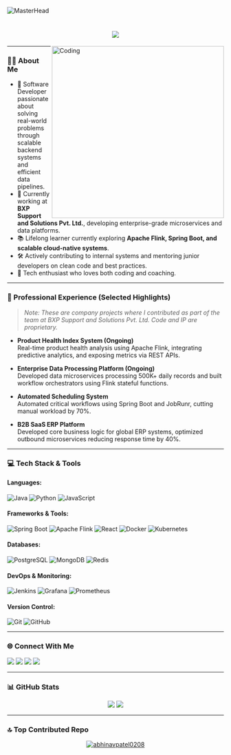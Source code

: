 <!-- Header GIF or Banner -->
![MasterHead](https://user-images.githubusercontent.com/68038931/147838946-616b4ed7-2e9c-4c03-8cdd-65b2b00b2d79.gif)

<h1 align="center">
    <img src="https://readme-typing-svg.herokuapp.com/?font=Righteous&size=35&center=true&vCenter=true&width=500&height=70&duration=1600&lines=Hi+There!+👋;+I'm+Abhinav+Patel!;" />
</h1>

<img align="right" alt="Coding" width="400" src="https://cdn.shopify.com/s/files/1/0578/3696/1997/t/9/assets/lofiboy.gif?v=103461765217895835051680702279">

---

### 👨‍💻 About Me
- 🎯 Software Developer passionate about solving real-world problems through scalable backend systems and efficient data pipelines.
- 💼 Currently working at **BXP Support and Solutions Pvt. Ltd.**, developing enterprise-grade microservices and data platforms.
- 📚 Lifelong learner currently exploring **Apache Flink, Spring Boot, and scalable cloud-native systems**.
- 🛠 Actively contributing to internal systems and mentoring junior developers on clean code and best practices.
- 🧩 Tech enthusiast who loves both coding and coaching.

---

### 🏢 Professional Experience (Selected Highlights)
> *Note: These are company projects where I contributed as part of the team at BXP Support and Solutions Pvt. Ltd. Code and IP are proprietary.*

- **Product Health Index System (Ongoing)**  
  Real-time product health analysis using Apache Flink, integrating predictive analytics, and exposing metrics via REST APIs.

- **Enterprise Data Processing Platform (Ongoing)**  
  Developed data microservices processing 500K+ daily records and built workflow orchestrators using Flink stateful functions.

- **Automated Scheduling System**  
  Automated critical workflows using Spring Boot and JobRunr, cutting manual workload by 70%.

- **B2B SaaS ERP Platform**  
  Developed core business logic for global ERP systems, optimized outbound microservices reducing response time by 40%.

---

### 💻 Tech Stack & Tools

#### Languages:
![Java](https://img.shields.io/badge/Java-%23007396.svg?style=for-the-badge&logo=openjdk&logoColor=white)
![Python](https://img.shields.io/badge/Python-3670A0?style=for-the-badge&logo=python&logoColor=ffdd54)
![JavaScript](https://img.shields.io/badge/JavaScript-F7DF1E?style=for-the-badge&logo=javascript&logoColor=black)

#### Frameworks & Tools:
![Spring Boot](https://img.shields.io/badge/Spring_Boot-6DB33F?style=for-the-badge&logo=spring-boot&logoColor=white)
![Apache Flink](https://img.shields.io/badge/Apache_Flink-E6526F?style=for-the-badge&logo=apache&logoColor=white)
![React](https://img.shields.io/badge/React-20232A?style=for-the-badge&logo=react)
![Docker](https://img.shields.io/badge/Docker-2496ED?style=for-the-badge&logo=docker)
![Kubernetes](https://img.shields.io/badge/Kubernetes-326CE5?style=for-the-badge&logo=kubernetes)

#### Databases:
![PostgreSQL](https://img.shields.io/badge/PostgreSQL-336791?style=for-the-badge&logo=postgresql)
![MongoDB](https://img.shields.io/badge/MongoDB-4EA94B?style=for-the-badge&logo=mongodb)
![Redis](https://img.shields.io/badge/Redis-DC382D?style=for-the-badge&logo=redis)

#### DevOps & Monitoring:
![Jenkins](https://img.shields.io/badge/Jenkins-D24939?style=for-the-badge&logo=jenkins)
![Grafana](https://img.shields.io/badge/Grafana-F46800?style=for-the-badge&logo=grafana)
![Prometheus](https://img.shields.io/badge/Prometheus-E6522C?style=for-the-badge&logo=prometheus)

#### Version Control:
![Git](https://img.shields.io/badge/Git-F05032?style=for-the-badge&logo=git)
![GitHub](https://img.shields.io/badge/GitHub-181717?style=for-the-badge&logo=github)

---

### 🌐 Connect With Me
<p>
  <a href="https://linkedin.com/in/AbhinavPatel0208"><img src="https://img.shields.io/badge/LinkedIn-0077B5?style=for-the-badge&logo=linkedin" /></a>
  <a href="mailto:abhinavpatel0208@gmail.com"><img src="https://img.shields.io/badge/Gmail-D14836?style=for-the-badge&logo=gmail&logoColor=white" /></a>
  <a href="https://leetcode.com/Abhinav0208/"><img src="https://img.shields.io/badge/Leetcode-FFA116?style=for-the-badge&logo=leetcode" /></a>
  <a href="https://auth.geeksforgeeks.org/user/abhinavpatel0208"><img src="https://img.shields.io/badge/GeeksforGeeks-2F8D46?style=for-the-badge&logo=geeksforgeeks" /></a>
</p>

---

### 📊 GitHub Stats
<div align="center"> 
    <img src="https://github-readme-stats-sigma-five.vercel.app/api?username=abhinavpatel0208&show_icons=true&include_all_commits=true&count_private=true&theme=react&line_height=40" />
    <img src="https://github-readme-stats.vercel.app/api/top-langs/?username=abhinavpatel0208&show_icons=true&locale=en&layout=compact&theme=react&line_height=40&hide=css"/>
</div>

---

### 🔝 Top Contributed Repo
<!--![](https://github-contributor-stats.vercel.app/api?username=abhinavpatel0208&limit=5&theme=flat&combine_all_yearly_contributions=true)-->

<div align="center">
  <a href="">
    <img align="center" src="https://github-contributor-stats.vercel.app/api?username=abhinavpatel0208&limit=5&combine_all_yearly_contributions=true&theme=react&line_height=40&hide=css" alt="abhinavpatel0208" />
  </a>
</div>

